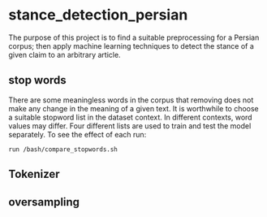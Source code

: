 # stance_detection_persian

The purpose of this project is to find a suitable preprocessing for a Persian corpus; then apply machine learning techniques to detect the stance of a given claim to an arbitrary article. 

## stop words
There are some meaningless words in the corpus that removing does not make any change in the meaning of a given text. It is worthwhile to choose a suitable stopword list in the dataset context. In different contexts, word values may differ. Four different lists are used to train and test the model separately. To see the effect of each run:

``run /bash/compare_stopwords.sh`` 
## Tokenizer
## oversampling

